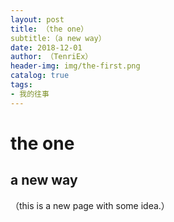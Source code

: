 ```yaml
---
layout: post
title: （the one）
subtitle:（a new way）
date: 2018-12-01
author: （TenriEx）
header-img: img/the-first.png
catalog: true
tags:
- 我的往事
---
```

# the one
## a new way
（this is a new page with some idea.）
